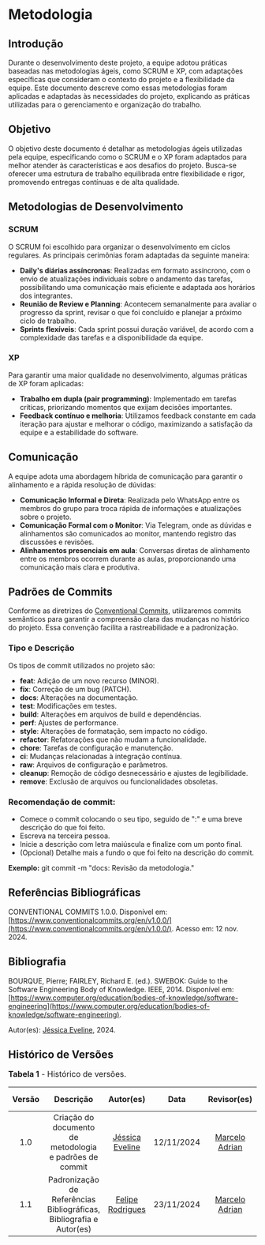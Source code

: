 # Metodologia

## Introdução
Durante o desenvolvimento deste projeto, a equipe adotou práticas baseadas nas metodologias ágeis, como SCRUM e XP, com adaptações específicas que consideram o contexto do projeto e a flexibilidade da equipe. Este documento descreve como essas metodologias foram aplicadas e adaptadas às necessidades do projeto, explicando as práticas utilizadas para o gerenciamento e organização do trabalho.

## Objetivo
O objetivo deste documento é detalhar as metodologias ágeis utilizadas pela equipe, especificando como o SCRUM e o XP foram adaptados para melhor atender às características e aos desafios do projeto. Busca-se oferecer uma estrutura de trabalho equilibrada entre flexibilidade e rigor, promovendo entregas contínuas e de alta qualidade.

## Metodologias de Desenvolvimento

### SCRUM
O SCRUM foi escolhido para organizar o desenvolvimento em ciclos regulares. As principais cerimônias foram adaptadas da seguinte maneira:

- **Daily's diárias assíncronas**: Realizadas em formato assíncrono, com o envio de atualizações individuais sobre o andamento das tarefas, possibilitando uma comunicação mais eficiente e adaptada aos horários dos integrantes.
- **Reunião de Review e Planning**: Acontecem semanalmente para avaliar o progresso da sprint, revisar o que foi concluído e planejar a próximo ciclo de trabalho.
- **Sprints flexíveis**: Cada sprint possui duração variável, de acordo com a complexidade das tarefas e a disponibilidade da equipe.

### XP
Para garantir uma maior qualidade no desenvolvimento, algumas práticas de XP foram aplicadas:

- **Trabalho em dupla (pair programming)**: Implementado em tarefas críticas, priorizando momentos que exijam decisões importantes.
- **Feedback contínuo e melhoria**: Utilizamos feedback constante em cada iteração para ajustar e melhorar o código, maximizando a satisfação da equipe e a estabilidade do software.

## Comunicação
A equipe adota uma abordagem híbrida de comunicação para garantir o alinhamento e a rápida resolução de dúvidas:

- **Comunicação Informal e Direta**: Realizada pelo WhatsApp entre os membros do grupo para troca rápida de informações e atualizações sobre o projeto.
- **Comunicação Formal com o Monitor**: Via Telegram, onde as dúvidas e alinhamentos são comunicados ao monitor, mantendo registro das discussões e revisões.
- **Alinhamentos presenciais em aula**: Conversas diretas de alinhamento entre os membros ocorrem durante as aulas, proporcionando uma comunicação mais clara e produtiva.

## Padrões de Commits

Conforme as diretrizes do [Conventional Commits](https://www.conventionalcommits.org/en/v1.0.0/), utilizaremos commits semânticos para garantir a compreensão clara das mudanças no histórico do projeto. Essa convenção facilita a rastreabilidade e a padronização.

### Tipo e Descrição

Os tipos de commit utilizados no projeto são:

- **feat**: Adição de um novo recurso (MINOR).
- **fix**: Correção de um bug (PATCH).
- **docs**: Alterações na documentação.
- **test**: Modificações em testes.
- **build**: Alterações em arquivos de build e dependências.
- **perf**: Ajustes de performance.
- **style**: Alterações de formatação, sem impacto no código.
- **refactor**: Refatorações que não mudam a funcionalidade.
- **chore**: Tarefas de configuração e manutenção.
- **ci**: Mudanças relacionadas à integração contínua.
- **raw**: Arquivos de configuração e parâmetros.
- **cleanup**: Remoção de código desnecessário e ajustes de legibilidade.
- **remove**: Exclusão de arquivos ou funcionalidades obsoletas.

### Recomendação de commit:
- Comece o commit colocando o seu tipo, seguido de ":" e uma breve descrição do que foi feito.
- Escreva na terceira pessoa.
- Inicie a descrição com letra maiúscula e finalize com um ponto final.
- (Opcional) Detalhe mais a fundo o que foi feito na descrição do commit.

**Exemplo:** git commit -m "docs: Revisão da metodologia."

## Referências Bibliográficas

CONVENTIONAL COMMITS 1.0.0. Disponível em: [https://www.conventionalcommits.org/en/v1.0.0/](https://www.conventionalcommits.org/en/v1.0.0/). Acesso em: 12 nov. 2024.

## Bibliografia

BOURQUE, Pierre; FAIRLEY, Richard E. (ed.). SWEBOK: Guide to the Software Engineering Body of Knowledge. IEEE, 2014. Disponível em: [https://www.computer.org/education/bodies-of-knowledge/software-engineering](https://www.computer.org/education/bodies-of-knowledge/software-engineering).


Autor(es): [Jéssica Eveline](https://github.com/xzxjesse), 2024.

## Histórico de Versões

<font size="3"><p style="text-align: left">**Tabela 1** - Histórico de versões.</p></font>

| Versão | Descrição | Autor(es) | Data | Revisor(es) | Data de Revisão |
| :---: | :---: | :---: | :---: | :---: | :---: |
| 1.0 | Criação do documento de metodologia e padrões de commit | [Jéssica Eveline](https://github.com/xzxjesse) | 12/11/2024 |[Marcelo Adrian](https://github.com/Marcelo-Adrian) | 12/11/2024 |
|1.1|Padronização de Referências Bibliográficas, Bibliografia e Autor(es)|[Felipe Rodrigues](https://github.com/felipeJRdev)|23/11/2024|  [Marcelo Adrian](https://github.com/Marcelo-Adrian) |  24/11/2024 |